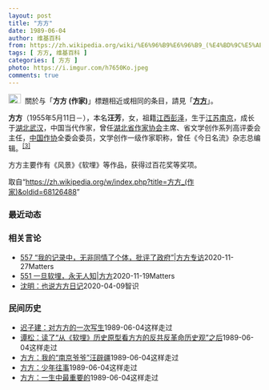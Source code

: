 ```yaml
---
layout: post
title: "方方"
date: 1989-06-04
author: 维基百科
from: https://zh.wikipedia.org/wiki/%E6%96%B9%E6%96%B9_(%E4%BD%9C%E5%AE%B6)
tags: [ 方方, 维基百科 ]
categories: [ 方方 ]
photo: https://i.imgur.com/h7650Ko.jpeg
comments: true
---
```

<div class="mw-parser-output"><div role="note" class="hatnote navigation-not-searchable"><a href="/wiki/Wikipedia:%E6%B6%88%E6%AD%A7%E4%B9%89" title="Wikipedia:消歧义"><img alt="Disambig gray.svg" src="//upload.wikimedia.org/wikipedia/commons/thumb/5/5f/Disambig_gray.svg/25px-Disambig_gray.svg.png" decoding="async" width="25" height="19" srcset="//upload.wikimedia.org/wikipedia/commons/thumb/5/5f/Disambig_gray.svg/38px-Disambig_gray.svg.png 1.5x, //upload.wikimedia.org/wikipedia/commons/thumb/5/5f/Disambig_gray.svg/50px-Disambig_gray.svg.png 2x" data-file-width="220" data-file-height="168"></a><style data-mw-deduplicate="TemplateStyles:r67269465">.mw-parser-output .ifmobile>.mobile:nth-child(2n){display:none}</style><span class="ifmobile"><span class="nomobile">&nbsp;&nbsp;</span><span class="mobile"></span></span>關於与「<b>方方 (作家)</b>」標題相近或相同的条目，請見「<b><a href="/wiki/%E6%96%B9%E6%96%B9" title="方方">方方</a></b>」。</div>



<p><b>方方</b>（1955年5月11日<span class="useeditintro" title="Template:BLP editintro">－</span>），本名<b>汪芳</b>，女，祖籍<a href="/wiki/%E6%B1%9F%E8%A5%BF%E7%9C%81" title="江西省">江西</a><a href="/wiki/%E5%BD%AD%E6%B3%BD%E5%8E%BF" title="彭泽县">彭泽</a>，生于<a href="/wiki/%E6%B1%9F%E8%8B%8F%E7%9C%81" title="江苏省">江苏</a><a href="/wiki/%E5%8D%97%E4%BA%AC%E5%B8%82" title="南京市">南京</a>，成长于<a href="/wiki/%E6%B9%96%E5%8C%97%E7%9C%81" title="湖北省">湖北</a><a href="/wiki/%E6%AD%A6%E6%B1%89%E5%B8%82" title="武汉市">武汉</a>，中国当代作家，曾任<a href="/wiki/%E6%B9%96%E5%8C%97%E7%9C%81%E4%BD%9C%E5%AE%B6%E5%8D%8F%E4%BC%9A" title="湖北省作家协会">湖北省作家协会</a>主席、省文学创作系列高评委会主任，<a href="/wiki/%E4%B8%AD%E5%9B%BD%E4%BD%9C%E5%AE%B6%E5%8D%8F%E4%BC%9A" title="中国作家协会">中国作协</a>全委会委员，文学创作一级作家职称，曾任《今日名流》杂志总编辑。<sup id="cite_ref-:0_3-0" class="reference"><a href="#cite_note-:0-3">[3]</a></sup>
</p><p>方方主要作有《风景》《软埋》等作品，获得过百花奖等奖项。
</p>
</div><noscript><img src="//zh.wikipedia.org/wiki/Special:CentralAutoLogin/start?type=1x1" alt="" title="" width="1" height="1" style="border: none; position: absolute;"></noscript>
<div class="printfooter">取自“<a dir="ltr" href="https://zh.wikipedia.org/w/index.php?title=方方_(作家)&amp;oldid=68126488">https://zh.wikipedia.org/w/index.php?title=方方_(作家)&amp;oldid=68126488</a>”</div><div id="recent-news"><h3>最近动态</h3><ul></ul></div><div id="open-opinion"><h3>相关言论</h3><ul><li><a href="https://nodebe4.github.io/opinion/2020-11-27/557-%E6%88%91%E7%9A%84%E8%AE%B0%E5%BD%95%E4%B8%AD-%E6%97%A0%E9%9D%9E%E5%90%8C%E6%83%85%E4%BA%86%E4%B8%AA%E4%BD%93-%E6%89%B9%E8%AF%84%E4%BA%86%E6%94%BF%E5%BA%9C-%E6%96%B9%E6%96%B9%E4%B8%93%E8%AE%BF/" title="野兽爱智慧">557 “我的记录中，无非同情了个体，批评了政府”|方方专访</a><time>2020-11-27</time><a class="tag">Matters</a></li>
<li><a href="https://nodebe4.github.io/opinion/2020-11-19/551-%E4%B8%80%E6%97%A6%E8%BD%AF%E5%9F%8B-%E6%B0%B8%E6%97%A0%E4%BA%BA%E7%9F%A5-%E6%96%B9%E6%96%B9/" title="野兽爱智慧">551 一旦软埋，永无人知|方方</a><time>2020-11-19</time><a class="tag">Matters</a></li>
<li><a href="https://nodebe4.github.io/opinion/2020-04-09/%E6%B2%88%E6%98%8E-%E4%B9%9F%E8%AF%B4%E6%96%B9%E6%96%B9%E6%97%A5%E8%AE%B0/" title="沈明">沈明：也说方方日记</a><time>2020-04-09</time><a class="tag">智识</a></li>
</ul></div><div id="mjls-record"><h3>民间历史</h3><ul><li><a href="https://nodebe4.github.io/mjlsh/1989-06-04/%E8%BF%9F%E5%AD%90%E5%BB%BA-%E5%AF%B9%E6%96%B9%E6%96%B9%E7%9A%84%E4%B8%80%E6%AC%A1%E5%86%99%E7%94%9F/" title="迟子建">迟子建：对方方的一次写生</a><time>1989-06-04</time><a class="tag">这样走过</a></li>
<li><a href="https://nodebe4.github.io/mjlsh/1989-06-04/%E8%B0%AD%E6%9D%BE-%E8%AF%BB%E4%BA%86-%E4%BB%8E-%E8%BD%AF%E5%9F%8B-%E5%8E%86%E5%8F%B2%E5%8E%9F%E5%9E%8B%E7%9C%8B%E6%96%B9%E6%96%B9%E7%9A%84%E5%8F%8D%E5%85%B1%E5%8F%8D%E9%9D%A9%E5%91%BD%E5%8E%86%E5%8F%B2%E8%A7%82-%E4%B9%8B%E5%90%8E/" title="谭松">谭松：读了“从《软埋》历史原型看方方的反共反革命历史观”之后</a><time>1989-06-04</time><a class="tag">这样走过</a></li>
<li><a href="https://nodebe4.github.io/mjlsh/1989-06-04/%E6%96%B9%E6%96%B9-%E6%88%91%E7%9A%84-%E5%8D%97%E4%BA%AC%E7%88%B7%E7%88%B7-%E6%B1%AA%E8%BE%9F%E7%96%86/" title="方方">方方：我的“南京爷爷”汪辟疆</a><time>1989-06-04</time><a class="tag">这样走过</a></li>
<li><a href="https://nodebe4.github.io/mjlsh/1989-06-04/%E6%96%B9%E6%96%B9-%E5%B0%91%E5%B9%B4%E5%BE%80%E4%BA%8B/" title="方方">方方：少年往事</a><time>1989-06-04</time><a class="tag">这样走过</a></li>
<li><a href="https://nodebe4.github.io/mjlsh/1989-06-04/%E6%96%B9%E6%96%B9-%E4%B8%80%E7%94%9F%E4%B8%AD%E6%9C%80%E9%87%8D%E8%A6%81%E7%9A%84/" title="方方">方方：一生中最重要的</a><time>1989-06-04</time><a class="tag">这样走过</a></li>
</ul></div>